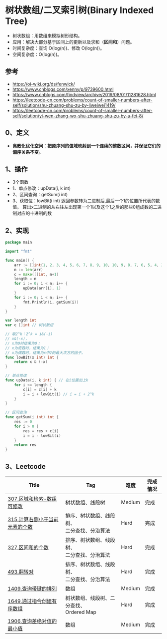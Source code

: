 # 树状数组/二叉索引树(Binary Indexed Tree)

- 树状数组：用数组来模拟树形结构。
- 应用：解决大部分基于区间上的更新以及求和（**区间和**）问题。
- 时间复杂度：查询 O(log(n))、修改 O(log(n))。
- 空间复杂度：O(log(n))。

## 参考

- https://oi-wiki.org/ds/fenwick/
- https://www.cnblogs.com/xenny/p/9739600.html
- https://www.cnblogs.com/findview/archive/2019/08/01/11281628.html
- https://leetcode-cn.com/problems/count-of-smaller-numbers-after-self/solution/shu-zhuang-shu-zu-by-liweiwei1419/
- https://leetcode-cn.com/problems/count-of-smaller-numbers-after-self/solution/yi-wen-zhang-wo-shu-zhuang-shu-zu-by-a-fei-8/

## 0、定义

- **离散化优化空间**：**把原序列的值域映射到一个连续的整数区间，并保证它们的偏序关系不变。**

## 1、操作

- 3个函数
- 1、单点修改：upData(i, k int)
- 2、区间查询：getSum(i int)
- 3、获取位：lowBit(i int) 返回参数转为二进制后,最后一个1的位置所代表的数值。
  算出x二进制的从右往左出现第一个1以及这个1之后的那些0组成数的二进制对应的十进制的数

## 2、实现

```go
package main

import "fmt"

func main() {
	arr := []int{1, 2, 3, 4, 5, 6, 7, 8, 9, 10, 10, 9, 8, 7, 6, 5, 4, 3, 2, 1}
	n := len(arr)
	c = make([]int, n+1)
	length = n
	for i := 0; i < n; i++ {
		upData(arr[i], 1)
	}
	for i := 0; i < n; i++ {
		fmt.Println(i, getSum(i))
	}
}

var length int
var c []int // 树状数组

// 取2^k：2^k = i&(-i)
// x&(-x)，
// x为0时结果为0；
// x为奇数时，结果为1；
// x为偶数时，结果为x中2的最大次方的因子。
func lowBit(x int) int {
	return x & (-x)
}

// 单点修改
func upData(i, k int) { // 在i位置加上k
	for i <= length {
		c[i] = c[i] + k
		i = i + lowBit(i) // i = i + 2^k
	}
}

// 区间查询
func getSum(i int) int {
	res := 0
	for i > 0 {
		res = res + c[i]
		i = i - lowBit(i)
	}
	return res
}
```

## 3、Leetcode

| Title                                                        | Tag                                              | 难度   | 完成情况 |
| ------------------------------------------------------------ | ------------------------------------------------ | ------ | -------- |
| [307.区域和检索-数组可修改](https://leetcode-cn.com/problems/range-sum-query-mutable/) | 树状数组、线段树                                 | Medium | 完成     |
| [315.计算右侧小于当前元素的个数](https://leetcode-cn.com/problems/count-of-smaller-numbers-after-self/) | 排序、树状数组、线段树、<br />二分查找、分治算法 | Hard   | 完成     |
| [327.区间和的个数](https://leetcode-cn.com/problems/count-of-range-sum/) | 排序、树状数组、线段树、<br />二分查找、分治算法 | Hard   | 完成     |
| [493.翻转对](https://leetcode-cn.com/problems/reverse-pairs/) | 排序、树状数组、线段树、<br />二分查找、分治算法 | Hard   | 完成     |
| [1409.查询带键的排列](https://leetcode-cn.com/problems/queries-on-a-permutation-with-key/) | 数组                                             | Medium | 完成     |
| [1649.通过指令创建有序数组](https://leetcode-cn.com/problems/create-sorted-array-through-instructions/) | 树状数组、线段树、二分查找、<br />Ordered Map    | Hard   | 完成     |
| [1906.查询差绝对值的最小值](https://leetcode-cn.com/problems/minimum-absolute-difference-queries/) | 数组                                             | Medium | 完成     |

